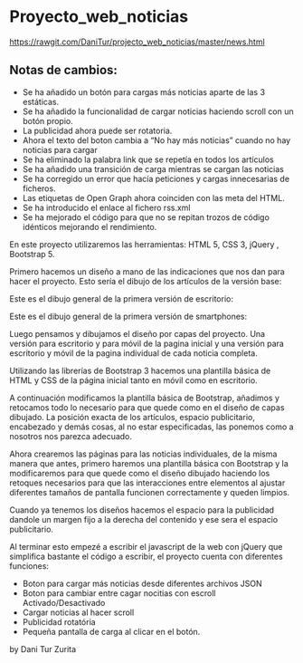 # Proyecto_web_noticias

https://rawgit.com/DaniTur/projecto_web_noticias/master/news.html

## Notas de cambios:

- Se ha añadido un botón para cargas más noticias aparte de las 3 estáticas.
- Se ha añadido la funcionalidad de cargar noticias haciendo scroll con un botón propio.
- La publicidad ahora puede ser rotatoria.
- Ahora el texto del boton cambia a “No hay más noticias” cuando no hay noticias para cargar
- Se ha eliminado la palabra link que se repetía en todos los artículos
- Se ha añadido una transición de carga mientras se cargan las noticias
- Se ha corregido un error que hacía peticiones y cargas innecesarias de ficheros.
- Las etiquetas de Open Graph ahora coinciden con las meta del HTML.
- Se ha introducido el enlace al fichero rss.xml
- Se ha mejorado el código para que no se repitan trozos de código idénticos mejorando el rendimiento.

En este proyecto utilizaremos las herramientas: HTML 5, CSS 3, jQuery , Bootstrap 5.

Primero hacemos un diseño a mano de las indicaciones que nos dan para hacer el proyecto.
Esto sería el dibujo de los artículos de la versión base:





Este es el dibujo general de la primera versión de escritorio:


Este es el dibujo general de la primera versión de smartphones:






 Luego pensamos y dibujamos el diseño por capas del proyecto. Una versión para escritorio y para móvil de la pagina inicial y una versión para escritorio y móvil de la pagina individual de cada noticia completa.

Utilizando las librerías de Bootstrap 3 hacemos una plantilla básica de HTML y CSS de la página inicial tanto en móvil como en escritorio.

A continuación modificamos la plantilla básica de Bootstrap, añadimos y retocamos todo lo necesario para que quede como en el diseño de capas dibujado. La posición exacta de los artículos, espacio publicitario, encabezado y  demás cosas, al no estar especificadas, las ponemos como a nosotros nos parezca adecuado.

Ahora crearemos las páginas para las noticias individuales, de la misma manera que antes, primero haremos una plantilla básica con Bootstrap y la modificaremos para que quede como el diseño dibujado haciendo los retoques necesarios para que las interacciones entre elementos al ajustar diferentes tamaños de pantalla funcionen correctamente y queden limpios.


Cuando ya tenemos los diseños hacemos el espacio para la publicidad dandole un margen fijo a la derecha del contenido y ese sera el espacio publicitario.

Al terminar esto empezé a escribir el javascript de la web con jQuery que simplifica bastante el código a escribir, el proyecto cuenta con diferentes funciones:
- Boton para cargar más noticias desde diferentes archivos JSON
- Boton para cambiar entre cagar nocitias con escroll Activado/Desactivado
- Cargar noticias al hacer scroll
- Publicidad rotatória
- Pequeña pantalla de carga al clicar en el botón.

by Dani Tur Zurita
